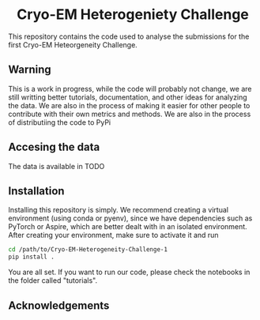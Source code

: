 <h1 align='center'>Cryo-EM Heterogeniety Challenge</h1>

This repository contains the code used to analyse the submissions for the first Cryo-EM Heteorgeneity Challenge.


## Warning


This is a work in progress, while the code will probably not change, we are still writting better tutorials, documentation, and other ideas for analyzing the data. We are also in the process of making it easier for other people to contribute with their own metrics and methods. We are also in the process of distributiing the code to PyPi


## Accesing the data

The data is available in TODO


## Installation

Installing this repository is simply. We recommend creating a virtual environment (using conda or pyenv), since we have dependencies such as PyTorch or Aspire, which are better dealt with in an isolated environment. After creating your environment, make sure to activate it and run

```bash
cd /path/to/Cryo-EM-Heterogeneity-Challenge-1
pip install .
```

You are all set. If you want to run our code, please check the notebooks in the folder called "tutorials".

## Acknowledgements
